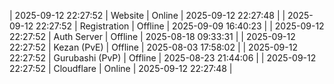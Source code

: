 | 2025-09-12 22:27:52 | Website | Online | 2025-09-12 22:27:48 |
| 2025-09-12 22:27:52 | Registration | Offline | 2025-09-09 16:40:23 |
| 2025-09-12 22:27:52 | Auth Server | Offline | 2025-08-18 09:33:31 |
| 2025-09-12 22:27:52 | Kezan (PvE) | Offline | 2025-08-03 17:58:02 |
| 2025-09-12 22:27:52 | Gurubashi (PvP) | Offline | 2025-08-23 21:44:06 |
| 2025-09-12 22:27:52 | Cloudflare | Online | 2025-09-12 22:27:48 |
